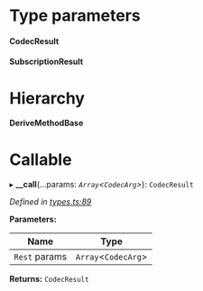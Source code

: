 

# Type parameters
#### CodecResult 
#### SubscriptionResult 
# Hierarchy

**DeriveMethodBase**

# Callable
▸ **__call**(...params: *`Array`<`CodecArg`>*): `CodecResult`

*Defined in [types.ts:89](https://github.com/polkadot-js/api/blob/0ab3916/packages/api/src/types.ts#L89)*

**Parameters:**

| Name | Type |
| ------ | ------ |
| `Rest` params | `Array`<`CodecArg`> |

**Returns:** `CodecResult`

